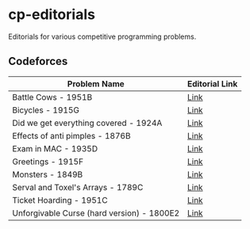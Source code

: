 # cp-editorials
Editorials for various competitive programming problems.

## Codeforces

| Problem Name                                 | Editorial Link                                                                                                         |
|----------------------------------------------|------------------------------------------------------------------------------------------------------------------------|
| Battle Cows - 1951B                         | [Link](https://avighnac.github.io/cp-editorials/codeforces/Battle%20Cows%20-%201951B.pdf)                           |
| Bicycles - 1915G                             | [Link](https://avighnac.github.io/cp-editorials/codeforces/Bicycles%20-%201915G.pdf)                                 |
| Did we get everything covered - 1924A        | [Link](https://avighnac.github.io/cp-editorials/codeforces/Did%20we%20get%20everything%20covered%20-%201924A.pdf)    |
| Effects of anti pimples - 1876B              | [Link](https://avighnac.github.io/cp-editorials/codeforces/Effects%20of%20anti%20pimples%20-%201876B.pdf)           |
| Exam in MAC - 1935D                          | [Link](https://avighnac.github.io/cp-editorials/codeforces/Exam%20in%20MAC%20-%201935D.pdf)                          |
| Greetings - 1915F                            | [Link](https://avighnac.github.io/cp-editorials/codeforces/Greetings%20-%201915F.pdf)                                  |
| Monsters - 1849B                             | [Link](https://avighnac.github.io/cp-editorials/codeforces/Monsters%20-%201849B.pdf)                                   |
| Serval and Toxel's Arrays - 1789C            | [Link](https://avighnac.github.io/cp-editorials/codeforces/Serval%20and%20Toxel's%20Arrays%20-%201789C.pdf)          |
| Ticket Hoarding - 1951C                      | [Link](https://avighnac.github.io/cp-editorials/codeforces/Ticket%20Hoarding%20-%201951C.pdf)                         |
| Unforgivable Curse (hard version) - 1800E2   | [Link](https://avighnac.github.io/cp-editorials/codeforces/Unforgivable%20Curse%20(hard%20version)%20-%201800E2.pdf) |
